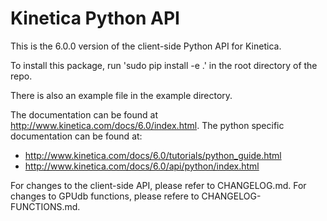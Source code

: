 Kinetica Python API
===================

This is the 6.0.0 version of the client-side Python API for Kinetica.

To install this package, run 'sudo pip install -e .' in the root directory of the repo.

There is also an example file in the example directory.

The documentation can be found at http://www.kinetica.com/docs/6.0/index.html.  The
python specific documentation can be found at:

*   http://www.kinetica.com/docs/6.0/tutorials/python_guide.html
*   http://www.kinetica.com/docs/6.0/api/python/index.html


For changes to the client-side API, please refer to CHANGELOG.md.  For
changes to GPUdb functions, please refere to CHANGELOG-FUNCTIONS.md.
